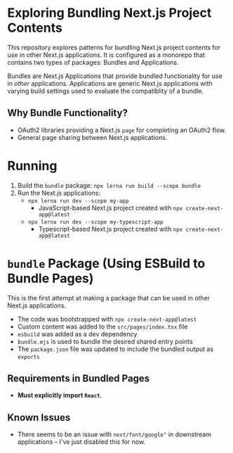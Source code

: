 # Exploring Bundling Next.js Project Contents

This repository explores patterns for bundling Next.js project contents for use in other Next.js applications. It is configured as a monorepo that contains two types of packages: Bundles and Applications.

Bundles are Next.js Applications that provide bundled functionality for use in _other_ applications.
Applications are generic Next.js applications with varying build settings used to evaluate the compatiblity of a bundle.

## Why Bundle Functionality?
- OAuth2 libraries providing a Next.js `page` for completing an OAuth2 flow.
- General page sharing between Next.js applications.

# Running

1. Build the `bundle` package: `npx lerna run build --scope bundle`
2. Run the Next.js applications:
    - `npx lerna run dev --scope my-app`
      - JavaScript-based Next.js project created with `npx create-next-app@latest`
    - `npx lerna run dev --scope my-typescript-app`
      - Typescript-based Next.js project created with `npx create-next-app@latest`


# `bundle` Package (Using ESBuild to Bundle Pages)

This is the first attempt at making a package that can be used in other Next.js applications. 

- The code was bootstrapped with `npx create-next-app@latest`
- Custom content was added to the `src/pages/index.tsx` file
- `esbuild` was added as a dev dependency
- `bundle.mjs` is used to bundle the desired shared entry points
- The `package.json` file was updated to include the bundled output as `exports`

## Requirements in Bundled Pages
- **Must explicitly import `React`**.

## Known Issues
- There seems to be an issue with `next/font/google"` in downstream applications – I've just disabled this for now.
